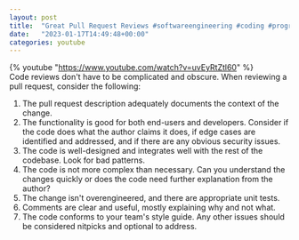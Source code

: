 ```yaml
---
layout: post
title:  "Great Pull Request Reviews #softwareengineering #coding #programming"
date:   "2023-01-17T14:49:48+00:00"
categories: youtube
---
```

{% youtube  "https://www.youtube.com/watch?v=uvEyRtZtl60" %}
<br />
Code reviews don't have to be complicated and obscure. When reviewing a pull request, consider the following:

1. The pull request description adequately documents the context of the change.
2. The functionality is good for both end-users and developers. Consider if the code does what the author claims it does, if edge cases are identified and addressed, and if there are any obvious security issues.
3. The code is well-designed and integrates well with the rest of the codebase. Look for bad patterns.
4. The code is not more complex than necessary. Can you understand the changes quickly or does the code need further explanation from the author?
5. The change isn't overengineered, and there are appropriate unit tests.
6. Comments are clear and useful, mostly explaining why and not what.
7. The code conforms to your team's style guide. Any other issues should be considered nitpicks and optional to address.
